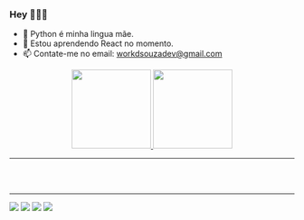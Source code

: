 ### Hey 👩🏻‍💻

- 💪 Python é minha lingua mãe.
- 🌱 Estou aprendendo React no momento.
- 📫 Contate-me no email: workdsouzadev@gmail.com

<div align="center">
  <a href="https://github.com/dsouza-dev">
  <img height="140em" src="https://github-readme-stats.vercel.app/api?username=dsouza-dev&show_icons=true&theme=dark&include_all_commits=true&count_private=true"/>
  <img height="140em" src="https://github-readme-stats.vercel.app/api/top-langs/?username=dsouza-dev"/>
</div>
<hr>
  <div style="display: inline_block"><br>
</div>
  <br>
  <hr>
  <div> 
    <a href="https://www.wa.me/+5573999459523" target="_blank"><img src="https://img.shields.io/badge/WhatsApp-25D366?style=for-the-badge&logo=whatsapp&logoColor=white" target="_blank"></a>
  <a href="https://instagram.com/daniesouzz" target="_blank"><img src="https://img.shields.io/badge/-Instagram-%23E4405F?style=for-the-badge&logo=instagram&logoColor=white" target="_blank"></a>
  <a href = "mailto:workdsouzadev@gmail.com"><img src="https://img.shields.io/badge/-Gmail-%23333?style=for-the-badge&logo=gmail&logoColor=white" target="_blank"></a>
  <a href="https://www.linkedin.com/in/dndsza" target="_blank"><img src="https://img.shields.io/badge/-LinkedIn-%230077B5?style=for-the-badge&logo=linkedin&logoColor=white" target="_blank"></a> 
  </div>
